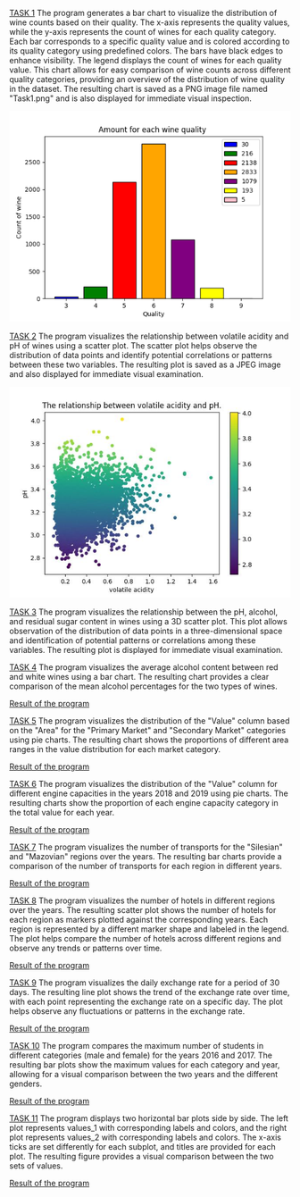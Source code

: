 [TASK 1](https://github.com/AndriiNorets/matplotlib-examples/blob/main/Task1.py)
The program generates a bar chart to visualize the distribution of wine counts based on their quality. The x-axis represents the quality values, while the y-axis represents the count of wines for each quality category. Each bar corresponds to a specific quality value and is colored according to its quality category using predefined colors. The bars have black edges to enhance visibility. The legend displays the count of wines for each quality value. This chart allows for easy comparison of wine counts across different quality categories, providing an overview of the distribution of wine quality in the dataset. The resulting chart is saved as a PNG image file named "Task1.png" and is also displayed for immediate visual inspection.

![Result of the program](https://github.com/AndriiNorets/matplotlib-examples/blob/main/Task1.png)

[TASK 2](https://github.com/AndriiNorets/matplotlib-examples/blob/main/Task2.py)
The program visualizes the relationship between volatile acidity and pH of wines using a scatter plot. The scatter plot helps observe the distribution of data points and identify potential correlations or patterns between these two variables. The resulting plot is saved as a JPEG image and also displayed for immediate visual examination.

![Result of the program](https://github.com/AndriiNorets/matplotlib-examples/blob/main/Task2.jpg)

[TASK 3](https://github.com/AndriiNorets/matplotlib-examples/blob/main/Task3.py)
The program visualizes the relationship between the pH, alcohol, and residual sugar content in wines using a 3D scatter plot. This plot allows observation of the distribution of data points in a three-dimensional space and identification of potential patterns or correlations among these variables. The resulting plot is displayed for immediate visual examination.

[TASK 4](https://github.com/AndriiNorets/matplotlib-examples/blob/main/Task4.py)
The program visualizes the average alcohol content between red and white wines using a bar chart. The resulting chart provides a clear comparison of the mean alcohol percentages for the two types of wines.

[Result of the program](https://github.com/AndriiNorets/matplotlib-examples/blob/main/Task4.png)

[TASK 5](https://github.com/AndriiNorets/matplotlib-examples/blob/main/Task5.py)
The program visualizes the distribution of the "Value" column based on the "Area" for the "Primary Market" and "Secondary Market" categories using pie charts. The resulting chart shows the proportions of different area ranges in the value distribution for each market category.

[Result of the program](https://github.com/AndriiNorets/matplotlib-examples/blob/main/Task5.png)

[TASK 6](https://github.com/AndriiNorets/matplotlib-examples/blob/main/Task%206.py)
The program visualizes the distribution of the "Value" column for different engine capacities in the years 2018 and 2019 using pie charts. The resulting charts show the proportion of each engine capacity category in the total value for each year.

[Result of the program](https://github.com/AndriiNorets/matplotlib-examples/blob/main/Task6.pdf)

[TASK 7](https://github.com/AndriiNorets/matplotlib-examples/blob/main/Task7.py)
The program visualizes the number of transports for the "Silesian" and "Mazovian" regions over the years. The resulting bar charts provide a comparison of the number of transports for each region in different years.

[Result of the program](https://github.com/AndriiNorets/matplotlib-examples/blob/main/Task7.jpg)

[TASK 8](https://github.com/AndriiNorets/matplotlib-examples/blob/main/Task8.py)
The program visualizes the number of hotels in different regions over the years. The resulting scatter plot shows the number of hotels for each region as markers plotted against the corresponding years. Each region is represented by a different marker shape and labeled in the legend. The plot helps compare the number of hotels across different regions and observe any trends or patterns over time.

[Result of the program](https://github.com/AndriiNorets/matplotlib-examples/blob/main/Task8.png)

[TASK 9](https://github.com/AndriiNorets/matplotlib-examples/blob/main/Task%209.py)
The program visualizes the daily exchange rate for a period of 30 days. The resulting line plot shows the trend of the exchange rate over time, with each point representing the exchange rate on a specific day. The plot helps observe any fluctuations or patterns in the exchange rate.

[Result of the program](https://github.com/AndriiNorets/matplotlib-examples/blob/main/Task9.jpg)

[TASK 10](https://github.com/AndriiNorets/matplotlib-examples/blob/main/Task10.py)
The program compares the maximum number of students in different categories (male and female) for the years 2016 and 2017. The resulting bar plots show the maximum values for each category and year, allowing for a visual comparison between the two years and the different genders.

[Result of the program](https://github.com/AndriiNorets/matplotlib-examples/blob/main/Task10.png)

[TASK 11](https://github.com/AndriiNorets/matplotlib-examples/blob/main/Task11.py)
The program displays two horizontal bar plots side by side. The left plot represents values_1 with corresponding labels and colors, and the right plot represents values_2 with corresponding labels and colors. The x-axis ticks are set differently for each subplot, and titles are provided for each plot. The resulting figure provides a visual comparison between the two sets of values.

[Result of the program](https://github.com/AndriiNorets/matplotlib-examples/blob/main/Task11.jpg)
